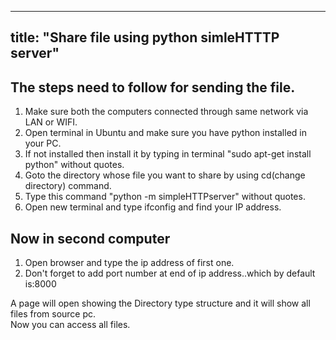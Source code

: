 
---
title: "Share file using python simleHTTTP server"
---

## The steps need to follow for sending the file.

1.  Make sure both the computers connected through same network via LAN or WIFI.
2.  Open terminal in Ubuntu and make sure you have python installed in your PC.
3.  If not installed then install it by typing in terminal "sudo apt-get install python" without quotes.
4.  Goto the directory whose file you want to share by using cd(change directory) command.
5.  Type this command "python -m simpleHTTPserver" without quotes.
6.  Open new terminal and type ifconfig and find your IP address.

## Now in second computer

1.  Open browser and type the ip address of first one.
2.  Don't forget to add port number at end of ip address..which by default is:8000

A page will open showing the Directory type structure and it will show all files from source pc.  
Now you can access all files.
